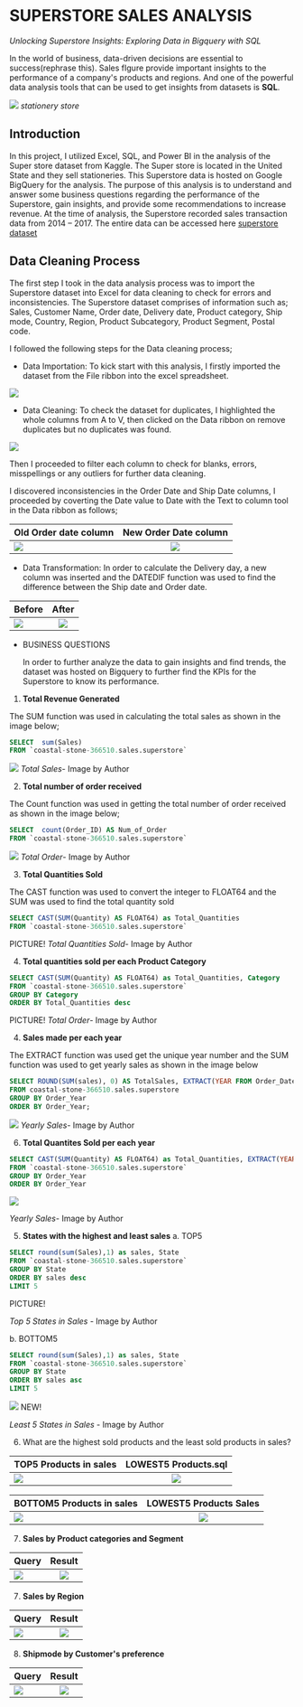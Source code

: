 # SUPERSTORE SALES ANALYSIS

_Unlocking Superstore Insights: Exploring Data in Bigquery with SQL_

In the world of business, data-driven decisions are essential to success(rephrase this). Sales fIgure provide important insights to the performance of a company's products and regions. And one of the powerful data analysis tools that can be used to get insights from datasets is **SQL**.

![](stationerystore.jpeg)
                                        _stationery store_


##  Introduction

In this project, I utilized Excel, SQL, and Power BI in the analysis of the Super store dataset from Kaggle. 
The Super store is located in the United State and they sell stationeries. This Superstore data is hosted on Google BigQuery for the analysis. 
The purpose of this analysis is to understand and answer some business questions regarding the performance of the Superstore, gain insights, and provide some recommendations to increase revenue.
At the time of analysis, the Superstore recorded sales transaction data from 2014 – 2017. The entire data can be accessed here [superstore dataset](https://www.kaggle.com/datasets/ishanshrivastava28/superstore-sales)

## Data Cleaning Process

The first step I took in the data analysis process was to import the Superstore dataset into Excel for data cleaning to check for errors and inconsistencies. The Superstore dataset comprises of information such as; Sales, Customer Name, Order date, Delivery date, Product category, Ship mode, Country, Region, Product Subcategory, Product Segment, Postal code.

I followed the following steps for the Data cleaning process;

- Data Importation: To kick start with this analysis, I firstly imported the dataset from the File ribbon into the excel spreadsheet.

![](DataImport.JPG)

- Data Cleaning:  To check the dataset for duplicates, I highlighted the whole columns from A to V, then clicked on the Data ribbon on remove duplicates but no duplicates was found.

![](Duplicate0.JPG)

Then I proceeded to filter each column to check for blanks, errors, misspellings or any outliers for further data cleaning. 

I discovered inconsistencies in the Order Date and Ship Date columns, I proceeded by coverting the Date value to Date with the Text to column tool in the Data ribbon as follows;


  Old Order date column     				                    |     					New Order Date column
:-------------------------------------------------------|:---------------------------------------------------------:
![](Date1.JPG)						                              |	![](Date2.JPG)


- Data Transformation: In order to calculate the Delivery day, a new column was inserted and the DATEDIF function was used to find the difference between the Ship date and Order date.


 Before                      				                    |     				After
:-------------------------------------------------------|:---------------------------------------------------------:
![](DelDay1.JPG)						                            |	![](DelDay2.JPG)


- BUSINESS QUESTIONS
  
  In order to further analyze the data to gain insights and find trends, the dataset was hosted on Bigquery to further find the KPIs for the Superstore to know its performance.
  
1. **Total Revenue Generated**
 
 The SUM function was used in calculating the total sales as shown in the image below;

```sql
SELECT  sum(Sales)
FROM `coastal-stone-366510.sales.superstore`
```

![](Total2.JPG)
_Total Sales_- Image by Author



2. **Total number of order received**

  The Count function was used in getting the total number of order received as shown in the image below;
```sql
SELECT  count(Order_ID) AS Num_of_Order
FROM `coastal-stone-366510.sales.superstore`
```
![](Order2.JPG)
 _Total Order_- Image by Author



3. **Total Quantities Sold**

The CAST function was used to convert the integer to FLOAT64 and the SUM was used to find the total quantity sold

```sql
SELECT CAST(SUM(Quantity) AS FLOAT64) as Total_Quantities
FROM `coastal-stone-366510.sales.superstore`
```
PICTURE!
_Total Quantities Sold_- Image by Author

4. **Total quantities sold per each Product Category**

```sql
SELECT CAST(SUM(Quantity) AS FLOAT64) as Total_Quantities, Category
FROM `coastal-stone-366510.sales.superstore`
GROUP BY Category
ORDER BY Total_Quantities desc
```
PICTURE!
 _Total Order_- Image by Author
   
4. **Sales made per each year**

The EXTRACT function was used get the unique year number and the SUM function was used to get yearly sales as shown in the image below

```sql
SELECT ROUND(SUM(sales), 0) AS TotalSales, EXTRACT(YEAR FROM Order_Date) AS Order_Year
FROM coastal-stone-366510.sales.superstore
GROUP BY Order_Year
ORDER BY Order_Year;
```

![](YS2.JPG)
 _Yearly Sales_- Image by Author

6. **Total Quantites Sold per each year**

```sql
SELECT CAST(SUM(Quantity) AS FLOAT64) as Total_Quantities, EXTRACT(YEAR FROM Order_Date) AS Order_Year
FROM `coastal-stone-366510.sales.superstore`
GROUP BY Order_Year
ORDER BY Order_Year
```
![](YQty2.JPG)

_Yearly Sales_- Image by Author


5. **States with the highest and least sales**
a. TOP5
```sql
SELECT round(sum(Sales),1) as sales, State
FROM `coastal-stone-366510.sales.superstore` 
GROUP BY State
ORDER BY sales desc
LIMIT 5
```
PICTURE!

_Top 5 States in Sales_ - Image by Author

b. BOTTOM5
```sql
SELECT round(sum(Sales),1) as sales, State
FROM `coastal-stone-366510.sales.superstore` 
GROUP BY State
ORDER BY sales asc
LIMIT 5
```
![](SALOW.JPG) NEW!

_Least 5 States in Sales_ - Image by Author


6. What are the highest sold products and the least sold  products in sales?

TOP5 Products in sales                 				           |     				LOWEST5 Products.sql
:-------------------------------------------------------|:---------------------------------------------------------:
![](PQTOP.JPG)						                              |	![](PATOP.JPG)


BOTTOM5 Products in sales                  				       |     				LOWEST5 Products Sales
:-------------------------------------------------------|:---------------------------------------------------------:
![](PALOW.JPG)						                              |	![](PQLOW.JPG)


7. **Sales by Product categories and Segment**


Query                  				                          |     				Result
:-------------------------------------------------------|:---------------------------------------------------------:
![](prod1.JPG)						                              |	![](prod2.JPG)

   
7. **Sales by Region**


Query                  				                          |     				Result
:-------------------------------------------------------|:---------------------------------------------------------:
![](reg1.JPG)						                                |	![](reg2.JPG)


8. **Shipmode by Customer's preference**
   

Query                  				                          |     				Result
:-------------------------------------------------------|:---------------------------------------------------------:
![](ship1.JPG)						                              |	![](ship2.JPG)

